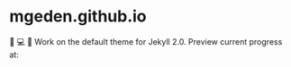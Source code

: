 # mgeden.github.io
:pencil: :computer: :iphone: Work on the default theme for Jekyll 2.0. Preview current progress at:
